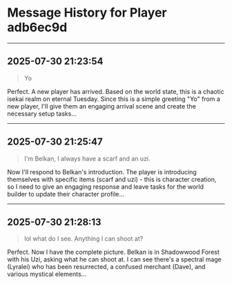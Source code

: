 # Message History for Player adb6ec9d


---

## 2025-07-30 21:23:54

> Yo

Perfect. A new player has arrived. Based on the world state, this is a chaotic isekai realm on eternal Tuesday. Since this is a simple greeting "Yo" from a new player, I'll give them an engaging arrival scene and create the necessary setup tasks...

---

## 2025-07-30 21:25:47

> I'm Belkan, I always have a scarf and an uzi.

Now I'll respond to Belkan's introduction. The player is introducing themselves with specific items (scarf and uzi) - this is character creation, so I need to give an engaging response and leave tasks for the world builder to update their character profile...

---

## 2025-07-30 21:28:13

> lol what do I see. Anything I can shoot at?

Perfect. Now I have the complete picture. Belkan is in Shadowwood Forest with his Uzi, asking what he can shoot at. I can see there's a spectral mage (Lyralei) who has been resurrected, a confused merchant (Dave), and various mystical elements...